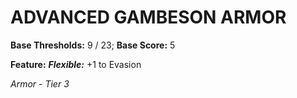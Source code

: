 # ADVANCED GAMBESON ARMOR

**Base Thresholds:** 9 / 23; **Base Score:** 5

**Feature:** ***Flexible:*** +1 to Evasion

*Armor - Tier 3*